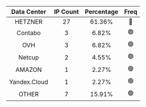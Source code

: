 | Data Center | IP Count | Percentage | Freq |
|:------------:|:--------:|:-----------:|:-----:|
| HETZNER | 27 | 61.36% | 🔴 |
| Contabo | 3 | 6.82% | 🟢 |
| OVH | 3 | 6.82% | 🟢 |
| Netcup | 2 | 4.55% | 🟢 |
| AMAZON | 1 | 2.27% | 🟢 |
| Yandex.Cloud | 1 | 2.27% | 🟢 |
| OTHER | 7 | 15.91% | 🟢 |